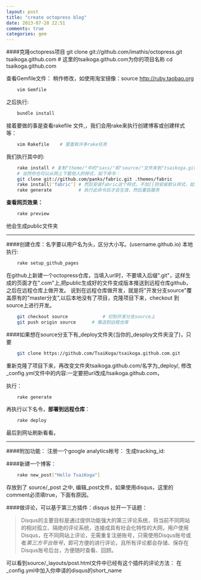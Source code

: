 ```yaml
---
layout: post
title: "create octopress blog"
date: 2013-07-28 22:51
comments: true
categories: gem
---
```

####克隆octopress项目
    git clone git://github.com/imathis/octopress.git tsaikoga.github.com  # 这里的tsaikoga.github.com为你的项目名称
    cd tsaikoga.github.com

查看Gemfile文件：
稍作修改，如使用淘宝镜像：source http://ruby.taobao.org

``` sh
    vim Gemfile
```

之后执行:

``` sh
    bundle install
```

接着要做的事是查看rakefile 文件,，我们会用rake来执行创建博客或创建样式等：

``` sh
    vim Rakefile	# 里面有许多rake任务
```

我们执行其中的:

``` sh
    rake install # 复制"theme/"中的"sass/"和"source/"文件夹到"tsaikoga.github.com/"文件夹下
    # 当然你也可以从网上下载他人的样式，如下命令：
    git clone git://github.com/panks/fabric.git .themes/fabric
    rake install['fabric'] # 然后安装fabric这个样式，不加[]则安装默认样式，如上命令：rake install
    rake generate          # 执行此命令后才会生效，然后重启服务
```

**查看网页效果：**

``` sh
    rake preview
``` 

他会生成public文件夹

--------------------------------------------------------------------

####创建仓库：名字要以用户名为头，区分大小写。\(username.github.io\)
本地执行:

``` sh
    rake setup_github_pages
```

在github上新建一个octopress仓库，当填入url时，不要填入后缀".git"，这样生成的页面才在".com"上,把public生成好的文件变成版本推送到远程仓库github，之后在远程仓库上做开发。
说到在远程仓库做开发，就是将"开发分支source"覆盖原有的"master分支",以后本地没有了项目，克隆项目下来，checkout 到source上进行开发。

``` sh
    git checkout source				# 切到开发分支source上
    git push origin source		# 推送到远程仓库
```


####如果想在source分支下有\_deploy文件夹(当你的\_desploy文件夹没了)，只要

``` sh
    git clone https://github.com/TsaiKoga/tsaikoga.github.com.git
```

重新克隆了项目下来，再改变文件夹tsaikoga.github.com/名字为\_deploy/, 
修改\_config.yml文件中的内容:一定要把url改成/tsaikoga.github.com，

执行：

``` sh
    rake generate
```

再执行以下名令，**部署到远程仓库**：

``` sh
    rake deploy
```

最后到网址刷新看看。
******************************** 
####附加功能：
注册一个google analytics帐号：
生成tracking_id:

####新建一个博客：

``` sh
    rake new_post["Hello TsaiKoga"]
```

存放到了 source/_post 之中, 编辑_post文件，如果使用disqus，这里的comment必须填true，下面有原因。

####做评论，可以基于第三方插件：disqus
扯开一下话题：
> Disqus的主要目标是通过提供功能强大的第三评论系统，将当前不同网站的相对孤立、隔绝的评论系统，连接成具有社会化特性的大网，用户使用Disqus，在不同网站上评论，无需重复注册账号，只需使用Disqus账号或者*第三方平台账号*，即可方便的进行评论，且所有评论都会存储、保存在Disqus账号后台，方便随时查看、回顾。

可以看到source/_layouts/post.html文件中已经有这个插件的评论方法：
在_config.yml中加入你申请的disqus的short_name
